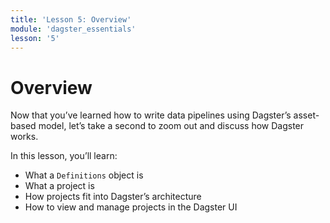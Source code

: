 ```yaml
---
title: 'Lesson 5: Overview'
module: 'dagster_essentials'
lesson: '5'
---
```


# Overview

Now that you’ve learned how to write data pipelines using Dagster’s asset-based model, let’s take a second to zoom out and discuss how Dagster works.

In this lesson, you’ll learn:

- What a `Definitions` object is
- What a project is
- How projects fit into Dagster’s architecture
- How to view and manage projects in the Dagster UI
